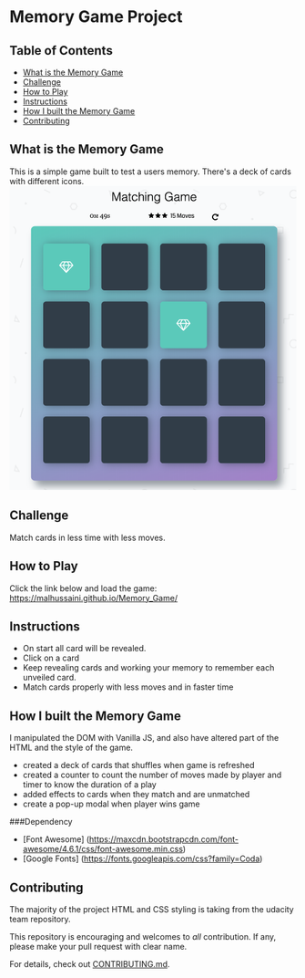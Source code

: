 # Memory Game Project

## Table of Contents

- [What is the Memory Game](#What_is_the_Memory_Game)
- [Challenge](#Challenge)
- [How to Play](#How_to_Play)
- [Instructions](#instructions)
- [How I built the Memory Game](#How_I_built_the_Memory_Game)
- [Contributing](#contributing)

## What is the Memory Game

This is a simple game built to test a users memory. There's a deck of cards with different icons.
![snippet](img/snippet.png)

## Challenge

Match cards in less time with less moves.

## How to Play

Click the link below and load the game:
https://malhussaini.github.io/Memory_Game/

## Instructions

- On start all card will be revealed.
- Click on a card
- Keep revealing cards and working your memory to remember each unveiled card.
- Match cards properly with less moves and in faster time

## How I built the Memory Game

I manipulated the DOM with Vanilla JS, and also have altered part of the HTML and the style of the game.

- created a deck of cards that shuffles when game is refreshed
- created a counter to count the number of moves made by player and timer to know the duration of a play
- added effects to cards when they match and are unmatched
- create a pop-up modal when player wins game

###Dependency
* [Font Awesome] (https://maxcdn.bootstrapcdn.com/font-awesome/4.6.1/css/font-awesome.min.css)
* [Google Fonts] (https://fonts.googleapis.com/css?family=Coda) 

## Contributing

The majority of the project HTML and CSS styling is taking from the udacity team repository.

This repository is encouraging and welcomes to _all_ contribution. If any, please make your pull request with clear name.

For details, check out [CONTRIBUTING.md](CONTRIBUTING.md).

